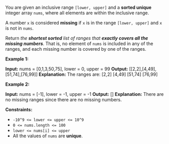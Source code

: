 
You are given an inclusive range  `[lower, upper]`  and a  **sorted unique**  integer array  `nums`, where all elements are within the inclusive range.

A number  `x`  is considered  **missing**  if  `x`  is in the range  `[lower, upper]`  and  `x`  is not in  `nums`.

Return  _the  **shortest sorted**  list of ranges that  **exactly covers all the missing numbers**_. That is, no element of  `nums`  is included in any of the ranges, and each missing number is covered by one of the ranges.

**Example 1:**

**Input:** nums = [0,1,3,50,75], lower = 0, upper = 99
**Output:** [[2,2],[4,49],[51,74],[76,99]]
**Explanation:** The ranges are:
[2,2]
[4,49]
[51,74]
[76,99]

**Example 2:**

**Input:** nums = [-1], lower = -1, upper = -1
**Output:** []
**Explanation:** There are no missing ranges since there are no missing numbers.

**Constraints:**

-   `-10^9 <= lower <= upper <= 10^9`
-   `0 <= nums.length <= 100`
-   `lower <= nums[i] <= upper`
-   All the values of  `nums`  are  **unique**.